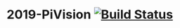 # 2019-PiVision [![Build Status](https://travis-ci.org/frc3197/2019-PiVision.svg?branch=master)](https://travis-ci.org/frc3197/2019-PiVision)
